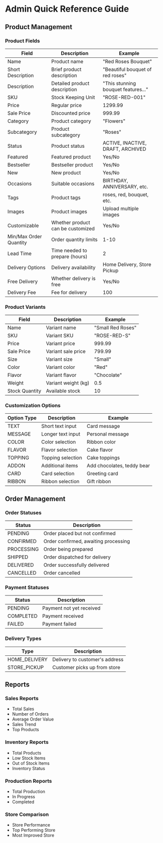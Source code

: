 # Admin Quick Reference Guide

## Product Management

### Product Fields

| Field | Description | Example |
|-------|-------------|---------|
| Name | Product name | "Red Roses Bouquet" |
| Short Description | Brief product description | "Beautiful bouquet of red roses" |
| Description | Detailed product description | "This stunning bouquet features..." |
| SKU | Stock Keeping Unit | "ROSE-RED-001" |
| Price | Regular price | 1299.99 |
| Sale Price | Discounted price | 999.99 |
| Category | Product category | "Flowers" |
| Subcategory | Product subcategory | "Roses" |
| Status | Product status | ACTIVE, INACTIVE, DRAFT, ARCHIVED |
| Featured | Featured product | Yes/No |
| Bestseller | Bestseller product | Yes/No |
| New | New product | Yes/No |
| Occasions | Suitable occasions | BIRTHDAY, ANNIVERSARY, etc. |
| Tags | Product tags | roses, red, bouquet, etc. |
| Images | Product images | Upload multiple images |
| Customizable | Whether product can be customized | Yes/No |
| Min/Max Order Quantity | Order quantity limits | 1-10 |
| Lead Time | Time needed to prepare (hours) | 2 |
| Delivery Options | Delivery availability | Home Delivery, Store Pickup |
| Free Delivery | Whether delivery is free | Yes/No |
| Delivery Fee | Fee for delivery | 100 |

### Product Variants

| Field | Description | Example |
|-------|-------------|---------|
| Name | Variant name | "Small Red Roses" |
| SKU | Variant SKU | "ROSE-RED-S" |
| Price | Variant price | 999.99 |
| Sale Price | Variant sale price | 799.99 |
| Size | Variant size | "Small" |
| Color | Variant color | "Red" |
| Flavor | Variant flavor | "Chocolate" |
| Weight | Variant weight (kg) | 0.5 |
| Stock Quantity | Available stock | 10 |

### Customization Options

| Option Type | Description | Example |
|-------------|-------------|---------|
| TEXT | Short text input | Card message |
| MESSAGE | Longer text input | Personal message |
| COLOR | Color selection | Ribbon color |
| FLAVOR | Flavor selection | Cake flavor |
| TOPPING | Topping selection | Cake toppings |
| ADDON | Additional items | Add chocolates, teddy bear |
| CARD | Card selection | Greeting card |
| RIBBON | Ribbon selection | Gift ribbon |

## Order Management

### Order Statuses

| Status | Description |
|--------|-------------|
| PENDING | Order placed but not confirmed |
| CONFIRMED | Order confirmed, awaiting processing |
| PROCESSING | Order being prepared |
| SHIPPED | Order dispatched for delivery |
| DELIVERED | Order successfully delivered |
| CANCELLED | Order cancelled |

### Payment Statuses

| Status | Description |
|--------|-------------|
| PENDING | Payment not yet received |
| COMPLETED | Payment received |
| FAILED | Payment failed |

### Delivery Types

| Type | Description |
|------|-------------|
| HOME_DELIVERY | Delivery to customer's address |
| STORE_PICKUP | Customer picks up from store |

## Reports

### Sales Reports

- Total Sales
- Number of Orders
- Average Order Value
- Sales Trend
- Top Products

### Inventory Reports

- Total Products
- Low Stock Items
- Out of Stock Items
- Inventory Status

### Production Reports

- Total Production
- In Progress
- Completed

### Store Comparison

- Store Performance
- Top Performing Store
- Most Improved Store
